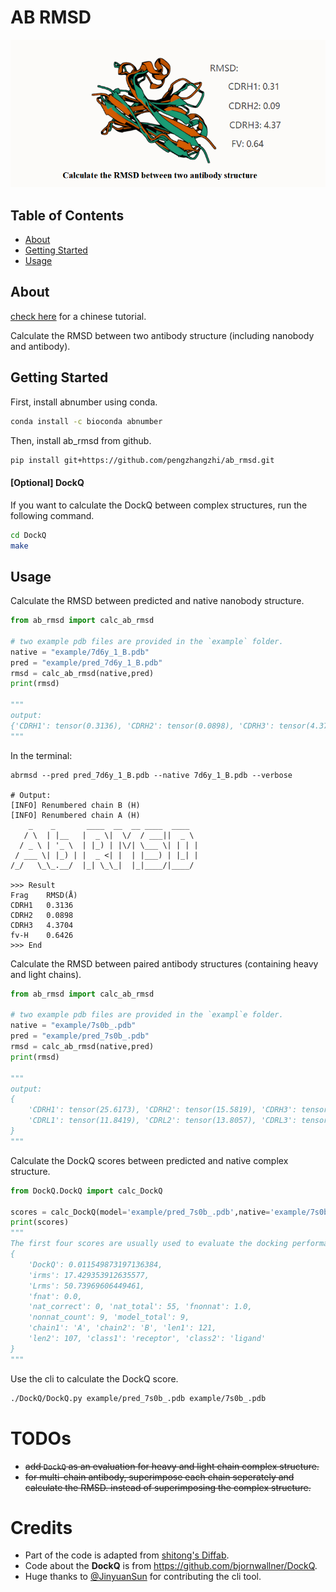 # AB RMSD

![cover](assets/cover.png)

## Table of Contents

- [About](#about)
- [Getting Started](#getting_started)
- [Usage](#usage)

## About <a name = "about"></a>
[check here](https://mp.weixin.qq.com/s?__biz=MzU4MzcyODcwNw==&mid=2247484265&idx=1&sn=920dc5b679d524fe5be25ef73beca1f1&chksm=fda5e845cad26153b28ceda7d67fc9fdcf5b7083b8f8688117ca694caff6b77f4fee1c9a63b0&scene=126&sessionid=1673856911#rd) for a chinese tutorial. 

Calculate the RMSD between two antibody structure (including nanobody and antibody).

## Getting Started <a name = "getting_started"></a>

First, install abnumber using conda.

```bash
conda install -c bioconda abnumber
```

Then, install ab_rmsd from github.

```bash
pip install git+https://github.com/pengzhangzhi/ab_rmsd.git
```

#### [Optional] DockQ
If you want to calculate the DockQ between complex structures, run the following command.
```bash
cd DockQ
make
```


## Usage <a name = "usage"></a>

Calculate the RMSD between predicted and native nanobody structure.

```python
from ab_rmsd import calc_ab_rmsd

# two example pdb files are provided in the `example` folder.
native = "example/7d6y_1_B.pdb"
pred = "example/pred_7d6y_1_B.pdb"
rmsd = calc_ab_rmsd(native,pred)
print(rmsd)

"""
output:
{'CDRH1': tensor(0.3136), 'CDRH2': tensor(0.0898), 'CDRH3': tensor(4.3704), 'fv-H': tensor(0.6426)}
"""
```

In the terminal:

```shell
abrmsd --pred pred_7d6y_1_B.pdb --native 7d6y_1_B.pdb --verbose

# Output:
[INFO] Renumbered chain B (H)
[INFO] Renumbered chain A (H)
    _    _       ____  __  __ ____  ____  
   / \  | |__   |  _ \|  \/  / ___||  _ \ 
  / _ \ | '_ \  | |_) | |\/| \___ \| | | |
 / ___ \| |_) | |  _ <| |  | |___) | |_| |
/_/   \_\_.__/  |_| \_\_|  |_|____/|____/ 

>>> Result
Frag    RMSD(Å)
CDRH1   0.3136
CDRH2   0.0898
CDRH3   4.3704
fv-H    0.6426
>>> End
```

Calculate the RMSD between paired antibody structures (containing heavy and light chains).
```python
from ab_rmsd import calc_ab_rmsd

# two example pdb files are provided in the `exampl`e folder.
native = "example/7s0b_.pdb"
pred = "example/pred_7s0b_.pdb"
rmsd = calc_ab_rmsd(native,pred)
print(rmsd)

"""
output:
{
    'CDRH1': tensor(25.6173), 'CDRH2': tensor(15.5819), 'CDRH3': tensor(25.7562), 'fv-H': tensor(15.9964), 
    'CDRL1': tensor(11.8419), 'CDRL2': tensor(13.8057), 'CDRL3': tensor(17.1446), 'fv-L': tensor(15.9478)
}
"""
``` 





Calculate the DockQ scores between predicted and native complex structure.
```python
from DockQ.DockQ import calc_DockQ

scores = calc_DockQ(model='example/pred_7s0b_.pdb',native='example/7s0b_.pdb')
print(scores)
"""
The first four scores are usually used to evaluate the docking performance.
{
    'DockQ': 0.011549873197136384, 
    'irms': 17.429353912635577,
    'Lrms': 50.73969606449461, 
    'fnat': 0.0,
    'nat_correct': 0, 'nat_total': 55, 'fnonnat': 1.0, 
    'nonnat_count': 9, 'model_total': 9, 
    'chain1': 'A', 'chain2': 'B', 'len1': 121, 
    'len2': 107, 'class1': 'receptor', 'class2': 'ligand'
}
"""
```

Use the cli to calculate the DockQ score.
```bash
./DockQ/DockQ.py example/pred_7s0b_.pdb example/7s0b_.pdb
```

# TODOs
- ~~add `DockQ` as an evaluation for heavy and light chain complex structure.~~
- ~~for multi-chain antibody, superimpose each chain seperately and calculate the RMSD. instead of superimposing the complex structure.~~
# Credits

- Part of the code is adapted from [shitong's Diffab](https://github.com/luost26/diffab).
- Code about the **DockQ** is from https://github.com/bjornwallner/DockQ.
- Huge thanks to [@JinyuanSun](https://github.com/JinyuanSun) for contributing the cli tool.
